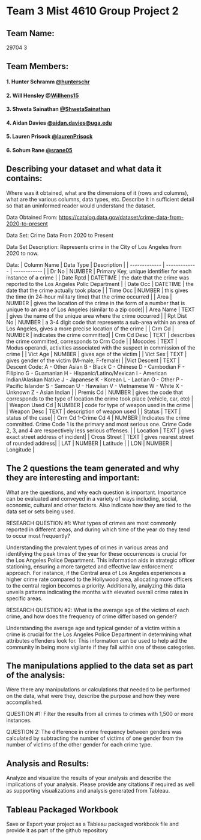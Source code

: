 # Team 3 Mist 4610 Group Project 2 

## Team Name:
29704 3

## Team Members:
#### 1. Hunter Schramm [@hunterschr](https://github.com/hunterschr)
#### 2. Will Hensley  [@Willhens15](https://github.com/willhens15)
#### 3. Shweta Sainathan [@ShwetaSainathan](https://github.com/ShwetaSainathan)
#### 4. Aidan Davies [@aidan.davies@uga.edu](https://github.com/AidanDavies117)
#### 5. Lauren Prisock [@laurenPrisock](https://github.com/laurenPrisock)
#### 6. Sohum Rane [@srane05](https://github.com/srane05)

## Describing your dataset and what data it contains:
Where was it obtained, what are the dimensions of it (rows and columns), what are the various
columns, data types, etc. Describe it in sufficient detail so that an uninformed reader would
understand the dataset.

Data Obtained From: https://catalog.data.gov/dataset/crime-data-from-2020-to-present

Data Set: Crime Data From 2020 to Present

Data Set Description: Represents crime in the City of Los Angeles from 2020 to now.

Data:
| Column Name  | Data Type | Description |
| ------------- | ------------- | ------------ |
| Dr No | NUMBER | Primary Key, unique identifier for each instance of a crime |
| Date Rptd | DATETIME | the date that the crime was reported to the Los Angeles Polic Department |
| Date Occ | DATETIME | the date that the crime actually took place | 
| Time Occ | NUMBER | this gives the time (in 24-hour military time) that the crime occurred |
| Area | NUMBER | gives the location of the crime in the form of a number that is unique to an area of Los Angeles (similar to a zip code)|
| Area Name | TEXT | gives the name of the unique area where the crime occurred |
| Rpt Dist No | NUMBER | a 3-4 digit code that represents a sub-area within an area of Los Angeles, gives a more precise location of the crime |
| Crm Cd | NUMBER | indicates the crime committed| 
| Crm Cd Desc | TEXT | describes the crime committed, corresponds to Crm Code |
| Mocodes | TEXT | Modus operandi, activities associated with the suspect in commission of the crime |
| Vict Age | NUMBER | gives age of the victim |
| Vict Sex | TEXT | gives gender of the victim (M-male, F-female) |
|Vict Descent | TEXT | Descent Code: A - Other Asian B - Black C - Chinese D - Cambodian F - Filipino G - Guamanian H - Hispanic/Latino/Mexican I - American Indian/Alaskan Native J - Japanese K - Korean L - Laotian O - Other P - Pacific Islander S - Samoan U - Hawaiian V - Vietnamese W - White X - Unknown Z - Asian Indian |
| Premis Cd | NUMBER | gives the code that corresponds to the type of location the crime took place (vehicle, car, etc) |
| Weapon Used Cd | NUMBER | code for type of weapon used in the crime |
| Weapon Desc | TEXT | description of weapon used |
| Status | TEXT | status of the case| 
| Crm Cd 1-Crime Cd 4 | NUMBER | Indicates the crime committed. Crime Code 1 is the primary and most serious one. Crime Code 2, 3, and 4 are respectively less serious offenses. |
| Location | TEXT | gives exact street address of incident|
| Cross Street | TEXT | gives nearest street of rounded address|
| LAT | NUMBER | Latitude |
| LON | NUMBER | Longitude |


## The 2 questions the team generated and why they are interesting and important:
What are the questions, and why each question is important. Importance can be evaluated and
conveyed in a variety of ways including, social, economic, cultural and other factors. Also
indicate how they are tied to the data set or sets being used.

RESEARCH QUESTION #1: What types of crimes are most commonly reported in different areas, and during which time of the year do they tend to occur most frequently?

Understanding the prevalent types of crimes in various areas and identifying the peak times of the year for these occurrences is crucial for the Los Angeles Police Department. This information aids in strategic officer stationing, ensuring a more targeted and effective law enforcement approach. For instance, if the Central area of Los Angeles experiences a higher crime rate compared to the Hollywood area, allocating more officers to the central region becomes a priority. Additionally, analyzing this data unveils patterns indicating the months with elevated overall crime rates in specific areas.



RESEARCH QUESTION #2: What is the average age of the victims of each crime, and how does the frequency of crime differ based on gender?

Understanding the average age and typical gender of a victim within a crime is crucial for the Los Angeles Police Department in determining what attributes offenders look for. This information can be used to help aid the community in being more vigilante if they fall within one of these categories. 





## The manipulations applied to the data set as part of the analysis:
Were there any manipulations or calculations that needed to be performed on the data, what were
they, describe the purpose and how they were accomplished.

QUESTION #1:
  Filter the results from all crimes to crimes with 1,500 or more instances.


QUESTION 2: 
  The difference in crime frequency between genders was calculated by subtracting the number of victims of one gender from the number of victims of the other gender for each crime type. 




## Analysis and Results:
Analyze and visualize the results of your analysis and describe the implications of your analysis.
Please provide any citations if required as well as supporting visualizations and analysis
generated from Tableau.

## Tableau Packaged Workbook
Save or Export your project as a Tableau packaged workbook file and provide it as part of the
github repository
